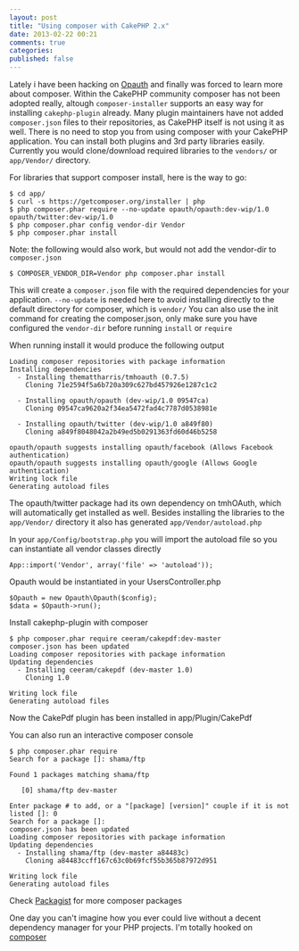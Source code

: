 ```yaml
---
layout: post
title: "Using composer with CakePHP 2.x"
date: 2013-02-22 00:21
comments: true
categories:
published: false
---
```


Lately i have been hacking on [Opauth](http://opauth.org) and finally was
forced to learn more about composer.
Within the CakePHP community composer has not been adopted really,
altough `composer-installer` supports an easy way for installing `cakephp-plugin` already.
Many plugin maintainers have not added `composer.json` files to their repositories, as CakePHP itself is not using it as well.
There is no need to stop you from using composer with your CakePHP application. You can install both plugins and 3rd party libraries easily.
Currently you would clone/download required libraries to the `vendors/` or `app/Vendor/` directory.
<!--more-->

For libraries that support composer install, here is the way to go:

```
$ cd app/
$ curl -s https://getcomposer.org/installer | php
$ php composer.phar require --no-update opauth/opauth:dev-wip/1.0 opauth/twitter:dev-wip/1.0
$ php composer.phar config vendor-dir Vendor
$ php composer.phar install
```

Note: the following would also work, but would not add the vendor-dir to `composer.json`
```
$ COMPOSER_VENDOR_DIR=Vendor php composer.phar install
```

This will create a `composer.json` file with the required dependencies for your application.
`--no-update` is needed here to avoid installing directly to the default directory for composer, which is `vendor/`
You can also use the init command for creating the composer.json, only make sure you have configured the `vendor-dir`
before running `install` or `require`

When running install it would produce the following output
```
Loading composer repositories with package information
Installing dependencies
  - Installing themattharris/tmhoauth (0.7.5)
    Cloning 71e2594f5a6b720a309c627bd457926e1287c1c2

  - Installing opauth/opauth (dev-wip/1.0 09547ca)
    Cloning 09547ca9620a2f34ea5472fad4c7787d0538981e

  - Installing opauth/twitter (dev-wip/1.0 a849f80)
    Cloning a849f8048042a2b49ed5b0291363fd60d46b5258

opauth/opauth suggests installing opauth/facebook (Allows Facebook authentication)
opauth/opauth suggests installing opauth/google (Allows Google authentication)
Writing lock file
Generating autoload files
```

The opauth/twitter package had its own dependency on tmhOAuth, which will automatically get installed as well.
Besides installing the libraries to the `app/Vendor/` directory it also has generated `app/Vendor/autoload.php`

In your `app/Config/bootstrap.php` you will import the autoload file so you can instantiate all vendor classes directly
``` phpinline
App::import('Vendor', array('file' => 'autoload'));
```

Opauth would be instantiated in your UsersController.php
``` phpinline
$Opauth = new Opauth\Opauth($config);
$data = $Opauth->run();
```

Install cakephp-plugin with composer
```
$ php composer.phar require ceeram/cakepdf:dev-master
composer.json has been updated
Loading composer repositories with package information
Updating dependencies
  - Installing ceeram/cakepdf (dev-master 1.0)
    Cloning 1.0

Writing lock file
Generating autoload files
```
Now the CakePdf plugin has been installed in app/Plugin/CakePdf

You can also run an interactive composer console
```
$ php composer.phar require
Search for a package []: shama/ftp

Found 1 packages matching shama/ftp

   [0] shama/ftp dev-master

Enter package # to add, or a "[package] [version]" couple if it is not listed []: 0
Search for a package []:
composer.json has been updated
Loading composer repositories with package information
Updating dependencies
  - Installing shama/ftp (dev-master a84483c)
    Cloning a84483ccff167c63c0b69fcf55b365b87972d951

Writing lock file
Generating autoload files
```

Check [Packagist](http://packagist.org) for more composer packages

One day you can't imagine how you ever could live without a decent dependency manager for your PHP projects.
I'm totally hooked on [composer](https://getcomposer.org)